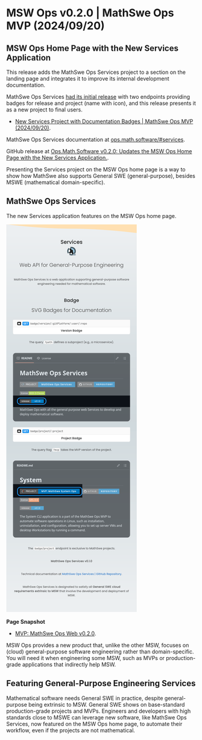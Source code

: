 <!-- Copyright (c) 2024 Tobias Briones. All rights reserved. -->
<!-- SPDX-License-Identifier: CC-BY-4.0 -->
<!-- This file is part of https://github.com/tobiasbriones/blog -->

# MSW Ops v0.2.0 | MathSwe Ops MVP (2024/09/20)

## MSW Ops Home Page with the New Services Application

This release adds the MathSwe Ops Services project to a section on the landing
page and integrates it to improve its internal development documentation.

MathSwe Ops Services
[had its initial release](/mathswe-ops-services-v-0-1-0-2024-09-18) with two
endpoints providing badges for release and project (name with icon), and this
release presents it as a new project to final users.

- [New Services Project with Documentation Badges \| MathSwe Ops MVP (2024/09/20)](/new-services-project-with-documentation-badges---mathswe-ops-mvp-2024-09-20).

MathSwe Ops Services documentation
at [ops.math.software/#services](https://ops.math.software/#services).

GitHub release at
[Ops.Math.Software v0.2.0: Updates the MSW Ops Home Page with the New Services Application.](https://github.com/mathswe-ops/mathswe-ops---mvp/releases/tag/v0.2.0).

Presenting the Services project on the MSW Ops home page is a way to show how
MathSwe also supports General SWE (general-purpose), besides MSWE (mathematical
domain-specific).

## MathSwe Ops Services

The new Services application features on the MSW Ops home page.

![](images/ms-ops-services-v0-1-0.png)

**Page Snapshot**

- [MVP: MathSwe Ops Web v0.2.0](images/mvp-_-mathswe-ops-web-v0-2-0-desktop.png).

MSW Ops provides a new product that, unlike the other MSW, focuses on
(cloud) general-purpose software engineering rather than domain-specific. You
will need it when engineering some MSW, such as MVPs or production-grade
applications that indirectly help MSW.

## Featuring General-Purpose Engineering Services

Mathematical software needs General SWE in practice, despite general-purpose
being extrinsic to MSW. General SWE shows on base-standard production-grade
projects and MVPs. Engineers and developers with high standards close to MSWE
can leverage new software, like MathSwe Ops Services, now featured on the MSW
Ops home page, to automate their workflow, even if the projects are not
mathematical.
